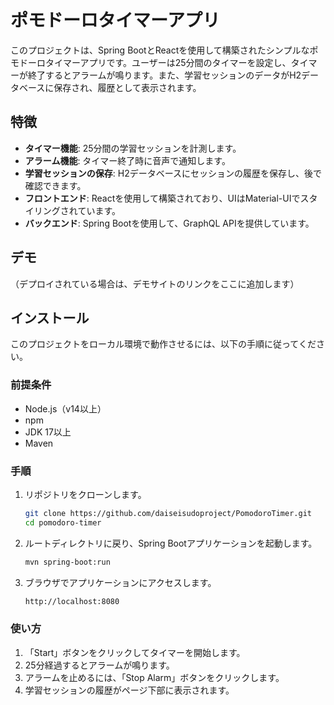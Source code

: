 # ポモドーロタイマーアプリ

このプロジェクトは、Spring BootとReactを使用して構築されたシンプルなポモドーロタイマーアプリです。ユーザーは25分間のタイマーを設定し、タイマーが終了するとアラームが鳴ります。また、学習セッションのデータがH2データベースに保存され、履歴として表示されます。

## 特徴

- **タイマー機能**: 25分間の学習セッションを計測します。
- **アラーム機能**: タイマー終了時に音声で通知します。
- **学習セッションの保存**: H2データベースにセッションの履歴を保存し、後で確認できます。
- **フロントエンド**: Reactを使用して構築されており、UIはMaterial-UIでスタイリングされています。
- **バックエンド**: Spring Bootを使用して、GraphQL APIを提供しています。

## デモ

（デプロイされている場合は、デモサイトのリンクをここに追加します）

## インストール

このプロジェクトをローカル環境で動作させるには、以下の手順に従ってください。

### 前提条件

- Node.js（v14以上）
- npm
- JDK 17以上
- Maven

### 手順

1. リポジトリをクローンします。

   ```bash
   git clone https://github.com/daiseisudoproject/PomodoroTimer.git
   cd pomodoro-timer

2. ルートディレクトリに戻り、Spring Bootアプリケーションを起動します。

    ```bash
    mvn spring-boot:run

3. ブラウザでアプリケーションにアクセスします。

    ```bash
    http://localhost:8080

### 使い方

1. 「Start」ボタンをクリックしてタイマーを開始します。
2. 25分経過するとアラームが鳴ります。
3. アラームを止めるには、「Stop Alarm」ボタンをクリックします。
4. 学習セッションの履歴がページ下部に表示されます。
